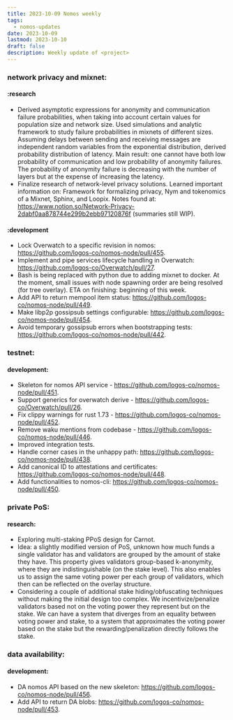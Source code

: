 ```yaml
---
title: 2023-10-09 Nomos weekly
tags:
  - nomos-updates
date: 2023-10-09
lastmod: 2023-10-10
draft: false
description: Weekly update of <project>
---
```

### network privacy and mixnet:

#### :research

- Derived asymptotic expressions for anonymity and communication failure probabilities, when taking into account certain values for population size and network size. Used simulations and analytic framework to study failure probabilities in mixnets of different sizes. Assuming delays between sending and receiving messages are independent random variables from the exponential distribution, derived probability distribution of latency. Main result: one cannot have both low probability of communication and low probability of anonymity failures. The probability of anonymity failure is decreasing with the number of layers but at the expense of increasing the latency.
- Finalize research of network-level privacy solutions. Learned important information on: Framework for formalizing privacy, Nym and tokenomics of a Mixnet, Sphinx, and Loopix. Notes found at: https://www.notion.so/Network-Privacy-2dabf0aa878744e299b2ebb97120876f (summaries still WIP).

#### :development

- Lock Overwatch to a specific revision in nomos: https://github.com/logos-co/nomos-node/pull/455.
- Implement and pipe services lifecycle handling in Overwatch: https://github.com/logos-co/Overwatch/pull/27.
- Bash is being replaced with python due to adding mixnet to docker. At the moment, small issues with node spawning order are being resolved (for tree overlay). ETA on finishing: beginning of this week.
- Add API to return mempool item status: https://github.com/logos-co/nomos-node/pull/449.
- Make libp2p gossipsub settings configurable: https://github.com/logos-co/nomos-node/pull/454.
- Avoid temporary gossipsub errors when bootstrapping tests: https://github.com/logos-co/nomos-node/pull/442.

### testnet:

#### development:

- Skeleton for nomos API service - https://github.com/logos-co/nomos-node/pull/451.
- Support generics for overwatch derive - https://github.com/logos-co/Overwatch/pull/26.
- Fix clippy warnings for rust 1.73 - https://github.com/logos-co/nomos-node/pull/452.
- Remove waku mentions from codebase - https://github.com/logos-co/nomos-node/pull/446.
- Improved integration tests.
- Handle corner cases in the unhappy path: https://github.com/logos-co/nomos-node/pull/438.
- Add canonical ID to attestations and certificates: https://github.com/logos-co/nomos-node/pull/448.
- Add functionalities to nomos-cli: https://github.com/logos-co/nomos-node/pull/450.

### private PoS:

#### research:

- Exploring multi-staking PPoS design for Carnot.
- Idea: a slightly modified version of PoS, unknown how much funds a single validator has and validators are grouped by the amount of stake they have. This property gives validators group-based k-anonymity, where they are indistinguishable (on the stake level). This also enables us to assign the same voting power per each group of validators, which then can be reflected on the overlay structure.
- Considering a couple of additional stake hiding/obfuscating techniques without making the initial design too complex. We incentivize/penalize validators based not on the voting power they represent but on the stake. We can have a system that diverges from an equality between voting power and stake, to a system that approximates the voting power based on the stake but the rewarding/penalization directly follows the stake.

### data availability:

#### development:

- DA nomos API based on the new skeleton: https://github.com/logos-co/nomos-node/pull/456.
- Add API to return DA blobs: https://github.com/logos-co/nomos-node/pull/453.